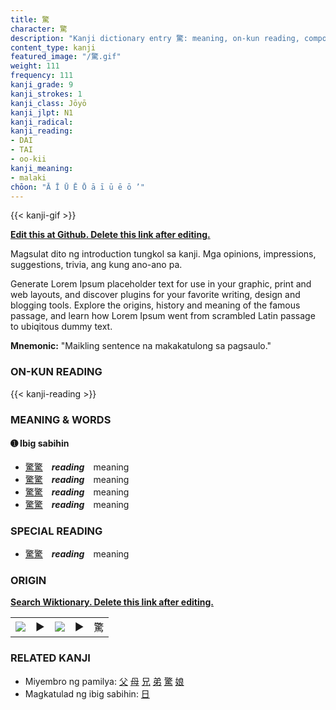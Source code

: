 ```yaml
---
title: 驚
character: 驚
description: "Kanji dictionary entry 驚: meaning, on-kun reading, compounds, origin, related kanji"
content_type: kanji
featured_image: "/驚.gif"
weight: 111
frequency: 111
kanji_grade: 9
kanji_strokes: 1
kanji_class: Jōyō
kanji_jlpt: N1
kanji_radical: 
kanji_reading: 
- DAI
- TAI
- oo-kii
kanji_meaning:
- malaki
chōon: "Ā Ī Ū Ē Ō ā ī ū ē ō ’"
---
```

[//]: # (Don't edit the line below. Kanji animated GIF code is automatically generated.)
{{< kanji-gif >}}

[//]: # (Edit below this line.)

**[Edit this at Github. Delete this link after editing.](https://github.com/tim0g/tim/tree/main/content/kanji/驚/index.md)**

Magsulat dito ng introduction tungkol sa kanji. Mga opinions, impressions, suggestions, trivia, ang kung ano-ano pa.

Generate Lorem Ipsum placeholder text for use in your graphic, print and web layouts, and discover plugins for your favorite writing, design and blogging tools. Explore the origins, history and meaning of the famous passage, and learn how Lorem Ipsum went from scrambled Latin passage to ubiqitous dummy text.
 
**Mnemonic:** "Maikling sentence na makakatulong sa pagsaulo."

### ON-KUN READING

[//]: # (Don't edit the line below. ON-KUN READING code is automatically generated.)
{{< kanji-reading >}}

### MEANING & WORDS

#### ➊ **Ibig sabihin**
  - [驚](../驚)[驚](../驚)　***reading***　meaning
  - [驚](../驚)[驚](../驚)　***reading***　meaning
  - [驚](../驚)[驚](../驚)　***reading***　meaning
  - [驚](../驚)[驚](../驚)　***reading***　meaning

### SPECIAL READING
  - [驚](../驚)[驚](../驚)　***reading***　meaning

### ORIGIN

**[Search Wiktionary. Delete this link after editing.](https://wiktionary.org/wiki/驚)**
<table class="kanji-table"><tr><td>
<img src="60px-驚-bronze.svg.png">
</td><td>▶</td><td>
<img src="60px-驚-oracle.svg.png">
</td><td>▶</td>
<td class="kanji-origin">驚</td>
</tr></table>

### RELATED KANJI
- Miyembro ng pamilya: [父](../父) [母](../母) [兄](../兄) [弟](../弟) [驚](../驚) [娘](../娘)
- Magkatulad ng ibig sabihin: [日](../日)
